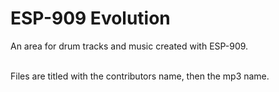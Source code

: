 # ESP-909 Evolution

An area for drum tracks and music created with ESP-909. <br> <br>

Files are titled with the contributors name, then the mp3 name.  <br>


